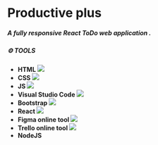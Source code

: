 # Productive plus

##### A fully responsive React ToDo web application .

##### **⚙️ TOOLS**

- **HTML ![](./front/src/Pages/html-5.png)**
- **CSS ![](./front/src/Pages/css.png)**
- **JS ![](./front/src/Pages/javascript.png)**
- **Visual Studio Code ![](./front/src/Pages/vs.png)**
- **Bootstrap ![](./front/src/Pages/bootstrap.png)**
- **React ![](./front/src/Pages/react.png)**
- **Figma online tool ![](./front/src/Pages/figma2.png)**
- **Trello online tool ![](./front/src/Pages/trello.png)**
- **NodeJS**
